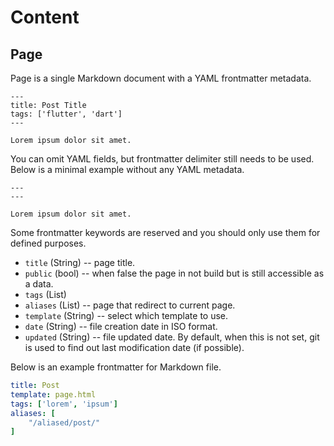 # Content

## Page

Page is a single Markdown document with a YAML frontmatter metadata.

```
---
title: Post Title
tags: ['flutter', 'dart']
---

Lorem ipsum dolor sit amet.
```

You can omit YAML fields, but frontmatter delimiter still needs to be used. Below is a minimal example without any YAML metadata.

```
---
---

Lorem ipsum dolor sit amet.
```

Some frontmatter keywords are reserved and you should only use them for defined purposes.

* `title` (String) -- page title.
* `public` (bool) -- when false the page in not build but is still accessible as a data.
* `tags` (List)
* `aliases` (List) -- page that redirect to current page.
* `template` (String) -- select which template to use.
* `date` (String) -- file creation date in ISO format.
* `updated` (String) -- file updated date. By default, when this is not set, git is used to find out last modification date (if possible).

Below is an example frontmatter for Markdown file.

```yaml
title: Post
template: page.html
tags: ['lorem', 'ipsum']
aliases: [
    "/aliased/post/"
]
```